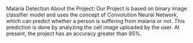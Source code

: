 Malaria Detection
About the Project:
Our Project is based on binary image classifier model and uses the concept of Convolution Neural Network, which can predict whether a person is suffering from malaria or not. 
This prediction is done by analyzing the cell image uploaded by the user. At present, the project has an accuracy greater than 95%.
